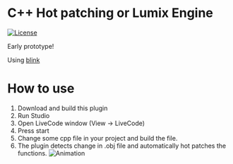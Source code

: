 # C++ Hot patching or Lumix Engine

[![License](http://img.shields.io/:license-mit-blue.svg)](http://doge.mit-license.org)

Early prototype!

Using [blink](https://github.com/crosire/blink)

# How to use
1. Download and build this plugin
2. Run Studio
3. Open LiveCode window (View -> LiveCode)
4. Press start
5. Change some cpp file in your project and build the file. 
6. The plugin detects change in .obj file and automatically hot patches the functions.
![Animation](https://github.com/nem0/lumixengine_livecode/assets/153526/bc38baf2-ceac-4f9e-8734-1ea0e9cd83c9)
